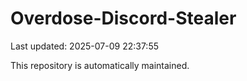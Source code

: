 # Overdose-Discord-Stealer

Last updated: 2025-07-09 22:37:55

This repository is automatically maintained.
